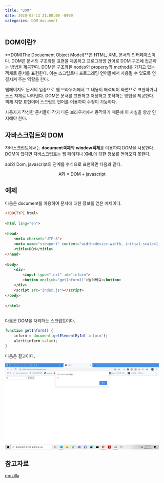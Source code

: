 ```yaml
---
title: "DOM"
date: 2020-02-11 21:00:00 -0900
categories: DOM document
---
```


## DOM이란?
**DOM(The Docuement Object Model)**은 HTML, XML 문서의 인터페이스이다. DOM은 문서의 구조화된 표현을 제공하고 프로그래밍 언어로 DOM 구조에 접근하는 방법을 제공한다. DOM은 구조화된 nodes와 property와 method를 가지고 있는 객체로 문서를 표현한다. 이는 스크립트나 프로그래밍 언어들에서 사용될 수 있도록 연결시켜 주는 역할을 한다.
<br>

웹페이지도 문서의 일종으로 웹 브라우저에서 그 내용이 해석되어 화면으로 표현하거나 소스 자체로 나타낸다. DOM은 문서를 표현하고 저장하고 조작하는 방법을 제공한다. 객체 지향 표현이며 스크립트 언어를 이용하여 수정이 가능하다.
<br>

사용자가 작성한 문서들이 각기 다른 브라우저에서 동작하기 때문에 이 사실을 항상 인지해야 한다.

## 자바스크립트와 DOM
자바스크립트에서는 **document객체**와 **window객체**를 이용하여 DOM을 사용한다. DOM이 없다면 자바스크립트는 웹 페이지나 XML에 대한 정보를 얻어오지 못한다. 
<br> 

api와 Dom, javascript의 관계를 수식으로 표현하면 다음과 같다.<br>
<p align="center">
    API = DOM + javascript
</p>

## 예제
다음은 document를 이용하여 문서에 대한 정보를 얻은 예제이다.

```html
<!DOCTYPE html>

<html lang="en">

<head>
    <meta charset="UTF-8">
    <meta name="viewport" content="width=device-width, initial-scale=1.0">
    <title>DOM</title>
</head>

<body>
    <div>
        <input type="text" id="inform">
        <button onclick="getInform()">눌러봐요</button>
    </div>
    <script src="index.js"></script>
</body>

</html>
```

<br>
다음은 DOM을 처리하는 스크립트이다.

```javascript
function getInform() {
    inform = document.getElementById('inform');
    alert(inform.value);
}
```

다음은 결과이다.
<p align="center">
    <img align="center" src="https://github.com/peanut2016/peanut2016.github.io/blob/master/image/DOM1.PNG?raw=true" alt="DOM 결과">
</p>

## 참고자료
[mozilla](https://developer.mozilla.org/ko/docs/Web/API/Document_Object_Model/%EC%86%8C%EA%B0%9C)
